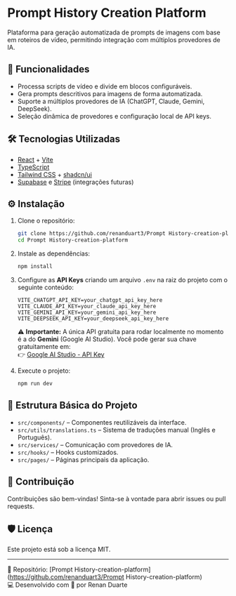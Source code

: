 # Prompt History Creation Platform

Plataforma para geração automatizada de prompts de imagens com base em roteiros de vídeo, permitindo integração com múltiplos provedores de IA.

## 🚀 Funcionalidades
- Processa scripts de vídeo e divide em blocos configuráveis.
- Gera prompts descritivos para imagens de forma automatizada.
- Suporte a múltiplos provedores de IA (ChatGPT, Claude, Gemini, DeepSeek).
- Seleção dinâmica de provedores e configuração local de API keys.

## 🛠️ Tecnologias Utilizadas
- [React](https://react.dev/) + [Vite](https://vitejs.dev/)  
- [TypeScript](https://www.typescriptlang.org/)  
- [Tailwind CSS](https://tailwindcss.com/) + [shadcn/ui](https://ui.shadcn.com/)  
- [Supabase](https://supabase.com/) e [Stripe](https://stripe.com/) (integrações futuras)  

## ⚙️ Instalação
1. Clone o repositório:
   ```bash
   git clone https://github.com/renanduart3/Prompt History-creation-platform.git
   cd Prompt History-creation-platform
   ```

2. Instale as dependências:
   ```bash
   npm install
   ```

3. Configure as **API Keys** criando um arquivo `.env` na raiz do projeto com o seguinte conteúdo:
   ```env
   VITE_CHATGPT_API_KEY=your_chatgpt_api_key_here
   VITE_CLAUDE_API_KEY=your_claude_api_key_here
   VITE_GEMINI_API_KEY=your_gemini_api_key_here
   VITE_DEEPSEEK_API_KEY=your_deepseek_api_key_here
   ```

   ⚠️ **Importante:** A única API gratuita para rodar localmente no momento é a do **Gemini** (Google AI Studio). Você pode gerar sua chave gratuitamente em:  
   👉 [Google AI Studio - API Key](https://aistudio.google.com/apikey)

4. Execute o projeto:
   ```bash
   npm run dev
   ```

## 📂 Estrutura Básica do Projeto
- `src/components/` – Componentes reutilizáveis da interface.
- `src/utils/translations.ts` – Sistema de traduções manual (Inglês e Português).
- `src/services/` – Comunicação com provedores de IA.
- `src/hooks/` – Hooks customizados.
- `src/pages/` – Páginas principais da aplicação.

## 📝 Contribuição
Contribuições são bem-vindas! Sinta-se à vontade para abrir issues ou pull requests.

## 🛡️ Licença
Este projeto está sob a licença MIT.

---
🔗 Repositório: [Prompt History-creation-platform](https://github.com/renanduart3/Prompt History-creation-platform)  
💻 Desenvolvido com 💙 por Renan Duarte
